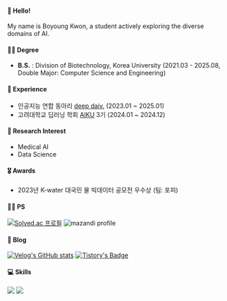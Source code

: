 #### 🐳 Hello! 
My name is Boyoung Kwon, a student actively exploring the diverse domains of AI.
#### 👩‍🎓 Degree 
- __B.S.__ : Division of Biotechnology, Korea University (2021.03 - 2025.08, Double Major: Computer Science and Engineering)

#### 🔬 Experience
- 인공지능 연합 동아리 [deep daiv.](https://deepdaiv.oopy.io/) (2023.01 ~ 2025.01)   
- 고려대학교 딥러닝 학회 [AIKU](https://github.com/AIKU-Official) 3기 (2024.01 ~ 2024.12)

#### 🔭 Research Interest
- Medical AI
- Data Science

#### 🎖️ Awards
- 2023년 K-water 대국민 물 빅데이터 공모전 우수상 (팀: 포피)

#### 👩‍💻 PS
[![Solved.ac 프로필](http://mazassumnida.wtf/api/generate_badge?boj=kby2009)](https://solved.ac/kby2009)
![mazandi profile](http://mazandi.herokuapp.com/api?handle=kby2009&theme=warm)

#### 📝 Blog
[![Velog's GitHub stats](https://velog-readme-stats.vercel.app/api/badge?name=iamnotwhale)](https://velog.io/@iamnotwhale) 
[![Tistory's Badge](https://github-readme-tistory-card.vercel.app/api/badge?name=iamnotwhale)](https://iamnotwhale.tistory.com)

#### 💻 Skills
<img src="https://img.shields.io/badge/Python-3776AB?style=for-the-badge&logo=Python&logoColor=white"> <img src="https://img.shields.io/badge/C-A8B9CC?style=for-the-badge&logo=C&logoColor=white"/>

<!--
**iamnotwhale/iamnotwhale** is a ✨ _special_ ✨ repository because its `README.md` (this file) appears on your GitHub profile.

Here are some ideas to get you started:

- 🔭 I’m currently working on ...
- 🌱 I’m currently learning ...
- 👯 I’m looking to collaborate on ...
- 🤔 I’m looking for help with ...
- 💬 Ask me about ...
- 📫 How to reach me: ...
- 😄 Pronouns: ...
- ⚡ Fun fact: ...
-->
